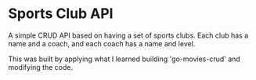 # Sports Club API

A simple CRUD API based on having a set of sports clubs.
Each club has a name and a coach, and each coach has a name and level.

This was built by applying what I learned building 'go-movies-crud' and modifying the code.
